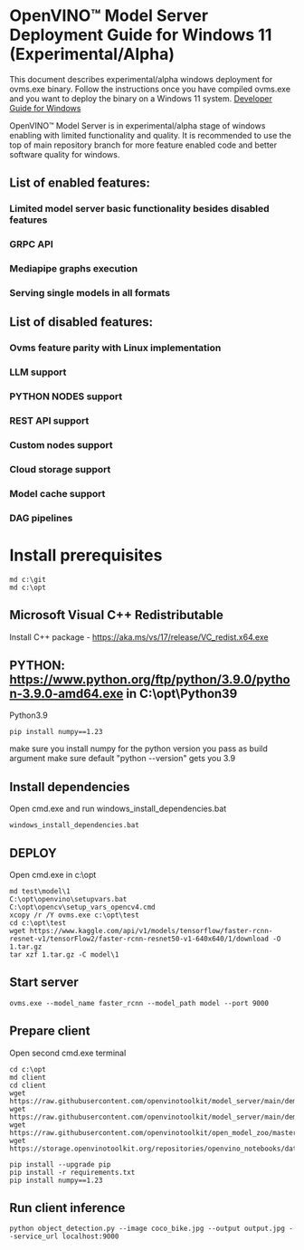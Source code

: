 # OpenVINO&trade; Model Server Deployment Guide for Windows 11 (Experimental/Alpha)
This document describes experimental/alpha windows deployment for ovms.exe binary.
Follow the instructions once you have compiled ovms.exe and you want to deploy the binary on a Windows 11 system.
[Developer Guide for Windows](windows_developer_guide.md)

OpenVINO&trade; Model Server is in experimental/alpha stage of windows enabling with limited functionality and quality.
It is recommended to use the top of main repository branch for more feature enabled code and better software quality for windows.

## List of enabled features:
### Limited model server basic functionality besides disabled features
### GRPC API
### Mediapipe graphs execution
### Serving single models in all formats

## List of disabled features:
### Ovms feature parity with Linux implementation
### LLM support
### PYTHON NODES support
### REST API support
### Custom nodes support
### Cloud storage support
### Model cache support
### DAG pipelines

# Install prerequisites
```
md c:\git
md c:\opt
```

## Microsoft Visual C++ Redistributable
Install C++ package - https://aka.ms/vs/17/release/VC_redist.x64.exe

## PYTHON: https://www.python.org/ftp/python/3.9.0/python-3.9.0-amd64.exe in C:\opt\Python39
Python3.9
```
pip install numpy==1.23
```
make sure you install numpy for the python version you pass as build argument
make sure default "python --version" gets you 3.9

## Install dependencies
Open cmd.exe and run windows_install_dependencies.bat
```
windows_install_dependencies.bat
```

## DEPLOY
Open cmd.exe in c:\opt
```
md test\model\1
C:\opt\openvino\setupvars.bat
C:\opt\opencv\setup_vars_opencv4.cmd
xcopy /r /Y ovms.exe c:\opt\test
cd c:\opt\test
wget https://www.kaggle.com/api/v1/models/tensorflow/faster-rcnn-resnet-v1/tensorFlow2/faster-rcnn-resnet50-v1-640x640/1/download -O 1.tar.gz
tar xzf 1.tar.gz -C model\1
```

## Start server
```
ovms.exe --model_name faster_rcnn --model_path model --port 9000
```

## Prepare client
Open second cmd.exe terminal
```
cd c:\opt
md client
cd client
wget https://raw.githubusercontent.com/openvinotoolkit/model_server/main/demos/object_detection/python/object_detection.py
wget https://raw.githubusercontent.com/openvinotoolkit/model_server/main/demos/object_detection/python/requirements.txt
wget https://raw.githubusercontent.com/openvinotoolkit/open_model_zoo/master/data/dataset_classes/coco_91cl.txt
wget https://storage.openvinotoolkit.org/repositories/openvino_notebooks/data/data/image/coco_bike.jpg

pip install --upgrade pip
pip install -r requirements.txt
pip install numpy==1.23
```

## Run client inference
```
python object_detection.py --image coco_bike.jpg --output output.jpg --service_url localhost:9000
```